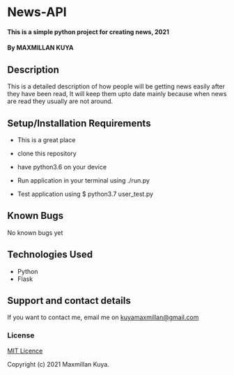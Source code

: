 # News-API
#### This is a simple python project for creating news, 2021
#### By MAXMILLAN KUYA
## Description
This is a detailed description of how people will be getting news easily after they have been read, It will keep them upto date mainly because when news are read they usually are not around.
## Setup/Installation Requirements

* This is a great place
* clone this repository

* have python3.6 on your device

* Run application in your terminal using ./run.py

* Test application using $ python3.7 user_test.py

## Known Bugs
No known bugs yet
## Technologies Used
* Python
* Flask
## Support and contact details
If you want to contact me, email me on kuyamaxmillan@gmail.com
### License
[MIT Licence](https://choosealicense.com/licenses/mit/)

Copyright (c) 2021 Maxmillan Kuya.